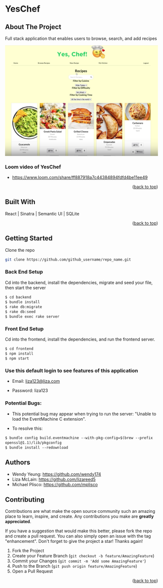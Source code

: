 # YesChef
## About The Project

Full stack application that enables users to browse, search, and add recipes


![YesChef](yeschefscreenshot.png) 

### Loom video of YesChef
* https://www.loom.com/share/ff887918a7c44384894fdfd4be11ee49


<p align="right">(<a href="#readme-top">back to top</a>)</p>

## Built With
React |
Sinatra |
Semantic UI |
SQLite 


<p align="right">(<a href="#readme-top">back to top</a>)</p>


## Getting Started

Clone the repo
   ```sh
   git clone https://github.com/github_username/repo_name.git
   ```
### Back End Setup 

Cd into the backend, install the dependencies, migrate and seed your file, then start the server 

```console
$ cd backend 
$ bundle install 
$ rake db:migrate 
$ rake db:seed
$ bundle exec rake server
```
### Front End Setup

Cd into the frontend, install the dependencies, and run the frontend server. 

```console
$ cd frontend 
$ npm install 
$ npm start
```

### Use this default login to see features of this application 

* Email: liza123@liza.com

* Password: liza123


### Potential Bugs: 

* This potential bug may appear when trying to run the server: 
"Unable to load the EventMachine C extension". 

* To resolve this: 
```console
$ bundle config build.eventmachine --with-pkg-config=$(brew --prefix openssl@1.1)/lib/pkgconfig
$ bundle install --redownload
```




## Authors 

* Wendy Yeung: https://github.com/wendy174
* Liza McLain: https://github.com/lizareed5
* Michael Plisco: https://github.com/mplisco


## Contributing

Contributions are what make the open source community such an amazing place to learn, inspire, and create. Any contributions you make are **greatly appreciated**.

If you have a suggestion that would make this better, please fork the repo and create a pull request. You can also simply open an issue with the tag "enhancement".
Don't forget to give the project a star! Thanks again!

1. Fork the Project
2. Create your Feature Branch (`git checkout -b feature/AmazingFeature`)
3. Commit your Changes (`git commit -m 'Add some AmazingFeature'`)
4. Push to the Branch (`git push origin feature/AmazingFeature`)
5. Open a Pull Request

<p align="right">(<a href="#readme-top">back to top</a>)</p>






